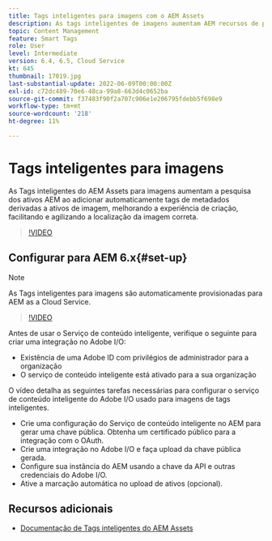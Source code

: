 ```yaml
---
title: Tags inteligentes para imagens com o AEM Assets
description: As tags inteligentes de imagens aumentam AEM recursos de pesquisa ao adicionar tags de metadados de forma automática e inteligente a ativos de imagem com base no conteúdo da imagem.
topic: Content Management
feature: Smart Tags
role: User
level: Intermediate
version: 6.4, 6.5, Cloud Service
kt: 645
thumbnail: 17019.jpg
last-substantial-update: 2022-06-09T00:00:00Z
exl-id: c72dc489-70e6-48ca-99a8-663d4c0652ba
source-git-commit: f37483f90f2a707c906e1e206795fdebb5f698e9
workflow-type: tm+mt
source-wordcount: '218'
ht-degree: 11%

---
```


# Tags inteligentes para imagens

As Tags inteligentes do AEM Assets para imagens aumentam a pesquisa dos ativos AEM ao adicionar automaticamente tags de metadados derivadas a ativos de imagem, melhorando a experiência de criação, facilitando e agilizando a localização da imagem correta.

>[!VIDEO](https://video.tv.adobe.com/v/17019/?quality=12&learn=on)

## Configurar para AEM 6.x{#set-up}

>[!NOTE]
> As Tags inteligentes para imagens são automaticamente provisionadas para AEM as a Cloud Service.

>[!VIDEO](https://video.tv.adobe.com/v/17023/?quality=12&learn=on)

Antes de usar o Serviço de conteúdo inteligente, verifique o seguinte para criar uma integração no Adobe I/O:

* Existência de uma Adobe ID com privilégios de administrador para a organização
* O serviço de conteúdo inteligente está ativado para a sua organização

O vídeo detalha as seguintes tarefas necessárias para configurar o serviço de conteúdo inteligente do Adobe I/O usado para imagens de tags inteligentes.

* Crie uma configuração do Serviço de conteúdo inteligente no AEM para gerar uma chave pública. Obtenha um certificado público para a integração com o OAuth.
* Crie uma integração no Adobe I/O e faça upload da chave pública gerada.
* Configure sua instância do AEM usando a chave da API e outras credenciais do Adobe I/O.
* Ative a marcação automática no upload de ativos (opcional).

## Recursos adicionais

* [Documentação de Tags inteligentes do AEM Assets](https://experienceleague.adobe.com/docs/experience-manager-cloud-service/assets/manage/smart-tags.html)
